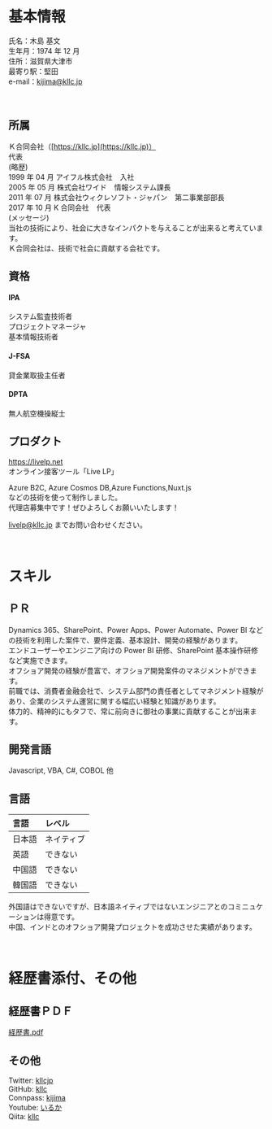 # 基本情報

氏名：木島 基文  
生年月：1974 年 12 月  
住所：滋賀県大津市  
最寄り駅：堅田  
e-mail：kijima@kllc.jp

<br />

## 所属

Ｋ合同会社（[https://kllc.jp](https://kllc.jp)）  
代表  
(略歴)  
1999 年 04 月 アイフル株式会社   入社  
2005 年 05 月 株式会社ワイド   情報システム課長  
2011 年 07 月 株式会社ウィクレソフト・ジャパン   第二事業部部長  
2017 年 10 月 K 合同会社   代表  
(メッセージ)  
当社の技術により、社会に大きなインパクトを与えることが出来ると考えています。  
Ｋ合同会社は、技術で社会に貢献する会社です。

## 資格

#### IPA

システム監査技術者  
 プロジェクトマネージャ  
 基本情報技術者

#### J-FSA

貸金業取扱主任者

#### DPTA

無人航空機操縦士

## プロダクト

https://livelp.net  
オンライン接客ツール「Live LP」

Azure B2C, Azure Cosmos DB,Azure Functions,Nuxt.js  
などの技術を使って制作しました。  
代理店募集中です！ぜひよろしくお願いいたします！

livelp@kllc.jp までお問い合わせください。

<br />

# スキル

## ＰＲ

Dynamics 365、SharePoint、Power Apps、Power Automate、Power BI などの技術を利用した案件で、要件定義、基本設計、開発の経験があります。  
エンドユーザーやエンジニア向けの Power BI 研修、SharePoint 基本操作研修など実施できます。  
オフショア開発の経験が豊富で、オフショア開発案件のマネジメントができます。  
前職では、消費者金融会社で、システム部門の責任者としてマネジメント経験があり、企業のシステム運営に関する幅広い経験と知識があります。  
体力的、精神的にもタフで、常に前向きに御社の事業に貢献することが出来ます。

## 開発言語

Javascript, VBA, C#, COBOL 他

## 言語

| 言語   | レベル     |
| :----- | :--------- |
| 日本語 | ネイティブ |
| 英語   | できない   |
| 中国語 | できない   |
| 韓国語 | できない   |

外国語はできないですが、日本語ネイティブではないエンジニアとのコミニュケーションは得意です。  
中国、インドとのオフショア開発プロジェクトを成功させた実績があります。

<br />

# 経歴書添付、その他

## 経歴書ＰＤＦ

[経歴書.pdf](経歴書（木島基文）.pdf)

## その他

Twitter: [kllcjp](https://twitter.com/kllcjp)  
GitHub: [kllc](https://github.com/kllc)  
Connpass: [kijima](https://connpass.com/user/kijima1974/)  
Youtube: [いるか](https://www.youtube.com/channel/UCo-lpJx0ZwGhRORLefffirA)  
Qiita: [kllc](https://qiita.com/kllc)
